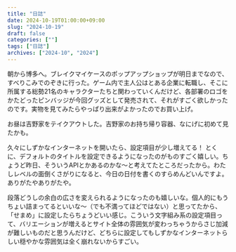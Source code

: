 ```yaml
---
title: "日誌"
date: 2024-10-19T01:00:00+09:00
slug: "2024-10-19"
draft: false
categories: [""]
tags: ["日誌"]
archives: ["2024-10", "2024"]
---
```

朝から博多へ。ブレイクマイケースのポップアップショップが明日までなので、すべりこみでのぞきに行った。ゲーム内で主人公はとある企業に転職し、そこに所属する総勢21名のキャラクターたちと関わっていくんだけど、各部署のロゴをかたどったピンバッジが今回グッズとして発売されて、それがすごく欲しかったのです。実物を見てみたらやっぱり出来がよかったのでお買い上げ。

お昼は吉野家をテイクアウトした。吉野家のお持ち帰り容器、なにげに初めて見たかも。

久々にしずかなインターネットを開いたら、設定項目が少し増えてる！ とくに、デフォルトのタイトルを設定できるようになったのがものすごく嬉しい。ちょうど昨日、そういうAPIとかあるのかな〜と考えてたところだったから。わたしレベルの面倒くさがりになると、今日の日付を書くのすらめんどいんですよ。ありがたやありがたや。

段落どうしの余白の広さを変えられるようになったのも嬉しいな。個人的にもうちょい詰まってるといいな〜（でも不満ってほどではない）と思ってたから、「せまめ」に設定したらちょうどいい感じ。こういう文字組み系の設定項目って、バリエーションが増えるとサイト全体の雰囲気が変わっちゃうからさじ加減が難しいものだと思うんだけど、どちらに設定してもしずかなインターネットらしい穏やかな雰囲気は全く崩れないからすごい。

